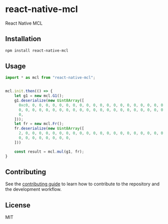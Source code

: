# react-native-mcl

React Native MCL

## Installation

```sh
npm install react-native-mcl
```

## Usage

```js
import * as mcl from "react-native-mcl";


mcl.init.then(() => {
    let g1 = new mcl.G1();
    g1.deserialize(new Uint8Array([
      0xc0, 0, 0, 0, 0, 0, 0, 0, 0, 0, 0, 0, 0, 0, 0, 0, 0, 0, 0, 0, 0, 0, 0,
      0, 0, 0, 0, 0, 0, 0, 0, 0, 0, 0, 0, 0, 0, 0, 0, 0, 0, 0, 0, 0, 0, 0, 0,
      0,
    ]));
    let fr = new mcl.Fr();
    fr.deserialize(new Uint8Array([
      2, 0, 0, 0, 0, 0, 0, 0, 0, 0, 0, 0, 0, 0, 0, 0, 0, 0, 0, 0, 0, 0, 0, 0,
      0, 0, 0, 0, 0, 0, 0, 0,
    ]))

    const result = mcl.mul(g1, fr);
}
```

## Contributing

See the [contributing guide](CONTRIBUTING.md) to learn how to contribute to the repository and the development workflow.

## License

MIT
